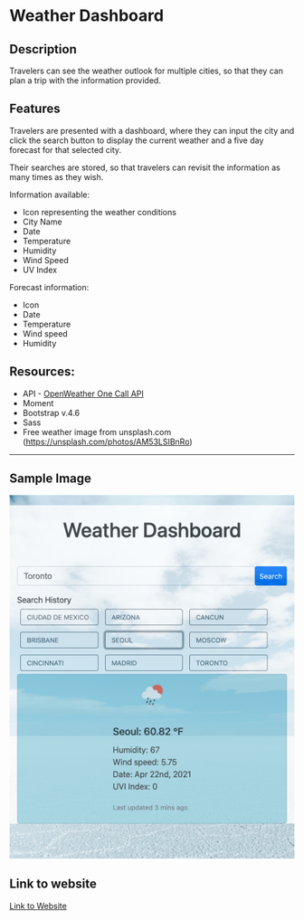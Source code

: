 # Weather Dashboard

## Description

Travelers can see the weather outlook for multiple cities, so that they can plan a trip with the information provided.

## Features

Travelers are presented with a dashboard, where they can input the city and click the search button to display the current weather and a five day forecast for that selected city.

Their searches are stored, so that travelers can revisit the information as many times as they wish.

Information available:
- Icon representing the weather conditions
- City Name
- Date
- Temperature
- Humidity
- Wind Speed
- UV Index

Forecast information:
- Icon
- Date
- Temperature
- Wind speed
- Humidity

## Resources:
* API - [OpenWeather One Call API](https://openweathermap.org/api/one-call-api)
* Moment
* Bootstrap v.4.6
* Sass
* Free weather image from unsplash.com
(https://unsplash.com/photos/AM53LSIBnRo)



__________

## Sample Image

![Mock-up Image](./assets/Weather-mockImage.png)

## Link to website
[Link to Website](https://adina-hc.github.io/06-weather-dashboard/)